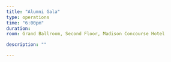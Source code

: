 ```yaml
---
title: "Alumni Gala"
type: operations
time: "6:00pm"
duration: 
room: Grand Ballroom, Second Floor, Madison Concourse Hotel

description: ""

---
```

